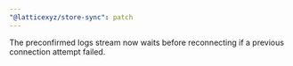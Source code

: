 ```yaml
---
"@latticexyz/store-sync": patch
---
```


The preconfirmed logs stream now waits before reconnecting if a previous connection attempt failed.
